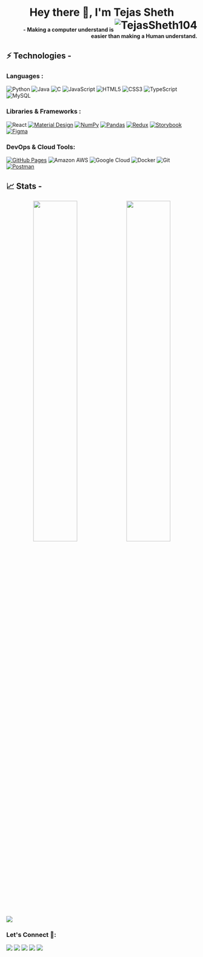 <!-- <h1 align="center"> Hey there 👋, I'm <a href="http://tejas-sheth.netlify.app/">Tejas Sheth </a> -->
<h1 align="center"> Hey there 👋, I'm Tejas Sheth 
  <img align="right" src="https://komarev.com/ghpvc/?username=TejasSheth104&color=blue" alt="TejasSheth104"/>
</h1>

<!-- <a href="http://tejas-sheth.netlify.app/">Portfolio</a> -->

<h4 align="right">- Making a computer understand is easier than making a Human understand. </h4>

<p> 
</p>

## ⚡ Technologies -
### Languages :
![Python](https://img.shields.io/badge/-Python-black?style=flat-square&logo=Python)
![Java](https://img.shields.io/badge/-Java-E34A86?style=flat-square&logo=java)
![C](https://img.shields.io/badge/-C-00599C?style=flat-square&logo=c)
![JavaScript](https://img.shields.io/badge/-JavaScript-black?style=flat-square&logo=javascript)
![HTML5](https://img.shields.io/badge/-HTML5-E34F26?style=flat-square&logo=html5&logoColor=white)
![CSS3](https://img.shields.io/badge/-CSS3-1572B6?style=flat-square&logo=css3)
![TypeScript](https://img.shields.io/badge/-TypeScript-007ACC?style=flat-square&logo=typescript)
![MySQL](https://img.shields.io/badge/-MySQL-black?style=flat-square&logo=mysql)

### Libraries & Frameworks :
![React](https://img.shields.io/badge/-React-black?style=flat-square&logo=react)
<a href="#"><img alt="Material Design" src="https://img.shields.io/badge/Material%20Design%20-%230081CB.svg?logo=material-design&logoColor=white"></a>
<a href="#"><img alt="NumPy" src="https://img.shields.io/badge/Numpy%20-%23013243.svg?logo=numpy&logoColor=white"></a>
<a href="#"><img alt="Pandas" src="https://img.shields.io/badge/Pandas%20-%23150458.svg?logo=pandas&logoColor=white"></a>
<a href="#"><img alt="Redux" src="https://img.shields.io/badge/Redux-593D88?logo=redux&logoColor=white"></a>
<a href="#"><img alt="Storybook" src="https://img.shields.io/badge/Storybook-EA4C89?logo=storybook&logoColor=white"></a>
<a href="#"><img alt="Figma" src="https://img.shields.io/badge/Figma-F24E1E?&logo=figma&logoColor=white"></a>

### DevOps & Cloud Tools:
<a href="#"><img alt="GitHub Pages" src="https://img.shields.io/badge/GitHub%20Pages-%23327FC7.svg?logo=github&logoColor=white"></a>
![Amazon AWS](https://img.shields.io/badge/Amazon%20AWS-232F3E?style=flat-square&logo=amazon-aws)
![Google Cloud](https://img.shields.io/badge/Google%20Cloud-black?style=flat-square&logo=google-cloud)
![Docker](https://img.shields.io/badge/-Docker-black?style=flat-square&logo=docker)
![Git](https://img.shields.io/badge/-Git-black?style=flat-square&logo=git)
<a href="#"><img alt="Postman" src="https://img.shields.io/badge/Postman-FF6C37?logo=postman&logoColor=white"></a>

## 📈 Stats -
<p align="center">
  <img width="48%" src="https://github-readme-stats.vercel.app/api?username=TejasSheth104&show_icons=true&theme=tokyonight" />
  <img width="48%" src="https://github-readme-streak-stats.herokuapp.com/?user=TejasSheth104&theme=tokyonight" />
</p>

![](https://activity-graph.herokuapp.com/graph?username=TejasSheth104&theme=github)

### Let's Connect 🤝: 
[<img src = "https://img.shields.io/badge/Linkedin-%230077B5.svg?&logo=linkedin&logoColor=black" />][linkedin]
[<img src = "https://img.shields.io/badge/Gmail-%23E4405F.svg?&logo=gmail&logoColor=black">][gmail]
[<img src = "https://img.shields.io/badge/Twitter-%231DA1F2.svg?&logo=twitter&logoColor=black" />][twitter1]
[<img src = "https://img.shields.io/badge/Instagram-E4405F?&logo=instagram&logoColor=black">][instagram]
[<img src = "https://img.shields.io/badge/Medium-E4405F?&logo=medium&logoColor=black">][medium]

[medium]: https://medium.com/@tejas.sheth04
[instagram]: https://instagram.com/tejassheth104
[linkedin]: https://www.linkedin.com/in/tejas-sheth-13149a1a7/
[gmail]: mailto:http://www.tejas.sheth04@gmail.com
[twitter1]: https://twitter.com/TejasSheth104
